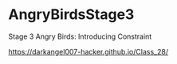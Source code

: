 # AngryBirdsStage3
Stage 3 Angry Birds: Introducing Constraint

https://darkangel007-hacker.github.io/Class_28/
